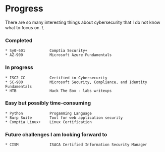 # Progress 
There are so many interesting things about cybersecurity that I do not know what to focus on. \

### Completed
    * Sy0-601           Comptia Security+
    * AZ-900            Microsoft Azure Fundamentals

### In progress
    * ISC2 CC           Certified in Cybersecurity
    * SC-900            Microsoft Security, Compliance, and Identity Fundamentals
    * HTB               Hack The Box - labs writeups

### Easy but possibly time-consuming
    * Python            Progamming Language
    * Burp Suite        Tool for web application security
    * Comptia Linux+    Linux Certification

### Future challenges I am looking forward to
    * CISM              ISACA Certified Information Security Manager
